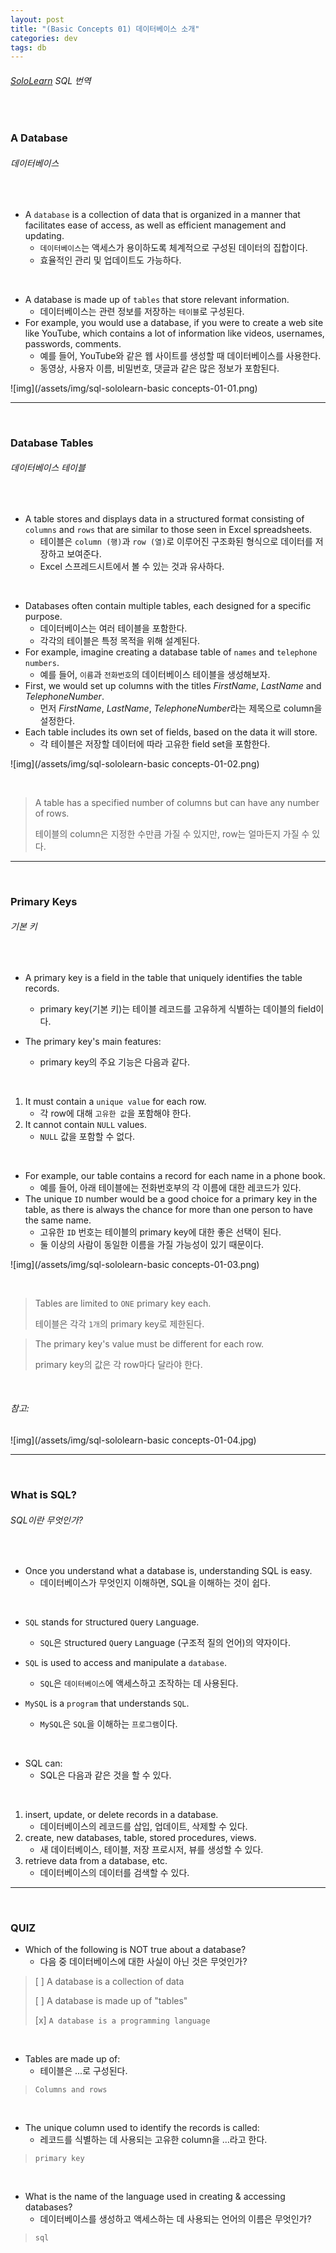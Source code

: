 ```yaml
---
layout: post
title: "(Basic Concepts 01) 데이터베이스 소개"
categories: dev
tags: db
---
```


###### [SoloLearn](https://www.sololearn.com/) SQL 번역

<br>

### A Database

###### 데이터베이스

<br>

- A `database` is a collection of data that is organized in a manner that facilitates ease of access, as well as efficient management and updating.
  - `데이터베이스`는 액세스가 용이하도록 체계적으로 구성된 데이터의 집합이다.
  - 효율적인 관리 및 업데이트도 가능하다.

<br>

- A database is made up of `tables` that store relevant information.
  - 데이터베이스는 관련 정보를 저장하는 `테이블`로 구성된다.
- For example, you would use a database, if you were to create a web site like YouTube, which contains a lot of information like videos, usernames, passwords, comments.
  - 예를 들어, YouTube와 같은 웹 사이트를 생성할 때 데이터베이스를 사용한다.
  - 동영상, 사용자 이름, 비밀번호, 댓글과 같은 많은 정보가 포함된다.

![img](/assets/img/sql-sololearn-basic concepts-01-01.png)

------

<br>

### Database Tables

###### 데이터베이스 테이블

<br>

- A table stores and displays data in a structured format consisting of `columns` and `rows` that are similar to those seen in Excel spreadsheets.
  - 테이블은 `column (행)`과 `row (열)`로 이루어진 구조화된 형식으로 데이터를 저장하고 보여준다.
  - Excel 스프레드시트에서 볼 수 있는 것과 유사하다.

<br>

- Databases often contain multiple tables, each designed for a specific purpose.
  - 데이터베이스는 여러 테이블을 포함한다.
  - 각각의 테이블은 특정 목적을 위해 설계된다.
- For example, imagine creating a database table of `names` and `telephone numbers`.
  - 예를 들어, `이름`과 `전화번호`의 데이터베이스 테이블을 생성해보자.
- First, we would set up columns with the titles *FirstName*, *LastName* and *TelephoneNumber*.
  - 먼저 *FirstName*, *LastName*, *TelephoneNumber*라는 제목으로 column을 설정한다.
- Each table includes its own set of fields, based on the data it will store.
  - 각 테이블은 저장할 데이터에 따라 고유한 field set을 포함한다.

![img](/assets/img/sql-sololearn-basic concepts-01-02.png)

<br>

> A table has a specified number of columns but can have any number of rows.
>
> 테이블의 column은 지정한 수만큼 가질 수 있지만, row는 얼마든지 가질 수 있다.

------

<br>

### Primary Keys

###### 기본 키

<br>

- A primary key is a field in the table that uniquely identifies the table records.
  - primary key(기본 키)는 테이블 레코드를 고유하게 식별하는 데이블의 field이다.

- The primary key's main features:
  - primary key의 주요 기능은 다음과 같다.

<br>

1. It must contain a `unique value` for each row.
   - 각 row에 대해 `고유한 값`을 포함해야 한다.
2. It cannot contain `NULL` values.
   - `NULL` 값을 포함할 수 없다.

<br>

- For example, our table contains a record for each name in a phone book.
  - 예를 들어, 아래 테이블에는 전화번호부의 각 이름에 대한 레코드가 있다.
- The unique `ID` number would be a good choice for a primary key in the table, as there is always the chance for more than one person to have the same name.
  - 고유한 `ID` 번호는 테이블의 primary key에 대한 좋은 선택이 된다.
  - 둘 이상의 사람이 동일한 이름을 가질 가능성이 있기 때문이다.

![img](/assets/img/sql-sololearn-basic concepts-01-03.png)

<br>

> Tables are limited to `ONE` primary key each.
>
> 테이블은 각각 `1개`의 primary key로 제한된다.

> The primary key's value must be different for each row.
>
> primary key의 값은 각 row마다 달라야 한다.

<br>

###### 참고:

![img](/assets/img/sql-sololearn-basic concepts-01-04.jpg)

------

<br>

### What is SQL?

###### SQL이란 무엇인가?

<br>

- Once you understand what a database is, understanding SQL is easy.
  - 데이터베이스가 무엇인지 이해하면, SQL을 이해하는 것이 쉽다.

<br>

- `SQL` stands for `S`tructured `Q`uery `L`anguage.
  - `SQL`은 `S`tructured `Q`uery `L`anguage (구조적 질의 언어)의 약자이다.

- `SQL` is used to access and manipulate a `database`.
  - `SQL`은 `데이터베이스`에 액세스하고 조작하는 데 사용된다.
- `MySQL` is a `program` that understands `SQL`.
  - `MySQL`은 `SQL`을 이해하는 `프로그램`이다.

<br>

- SQL can:
  - SQL은 다음과 같은 것을 할 수 있다.

<br>

1. insert, update, or delete records in a database.
   - 데이터베이스의 레코드를 삽입, 업데이트, 삭제할 수 있다.
2. create, new databases, table, stored procedures, views.
   - 새 데이터베이스, 테이블, 저장 프로시저, 뷰를 생성할 수 있다.
3. retrieve data from a database, etc.
   - 데이터베이스의 데이터를 검색할 수 있다.

------

<br>

### QUIZ

- Which of the following is NOT true about a database?
  - 다음 중 데이터베이스에 대한 사실이 아닌 것은 무엇인가?

> [ ] A database is a collection of data
>
> [ ] A database is made up of "tables"
>
> [x] `A database is a programming language`

<br>

- Tables are made up of:
  - 테이블은 ...로 구성된다.

> `Columns and rows`

<br>

- The unique column used to identify the records is called:
  - 레코드를 식별하는 데 사용되는 고유한 column을 ...라고 한다.

> `primary key`

<br>

- What is the name of the language used in creating & accessing databases?
  - 데이터베이스를 생성하고 액세스하는 데 사용되는 언어의 이름은 무엇인가?

> `sql`

<br>